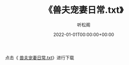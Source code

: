 ﻿---
title:  《兽夫宠妻日常.txt》
date:   2022-01-01T00:00:00+00:00
author: 听松阁
layout: post
permalink: /兽夫宠妻日常/
categories: 小说
tags: [小说]
---

点击《 [兽夫宠妻日常.txt](http://img.660000.xyz/bookstukust/book/bntxt/10/兽夫宠妻日常.txt)》进行下载